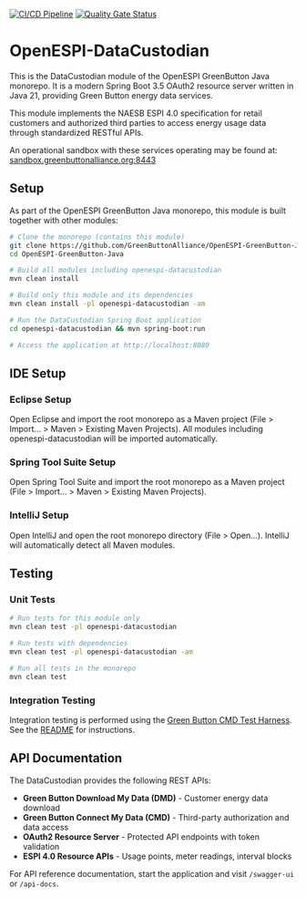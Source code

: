 [![CI/CD Pipeline](https://github.com/GreenButtonAlliance/OpenESPI-Common-java/actions/workflows/ci.yml/badge.svg?branch=main)](https://github.com/GreenButtonAlliance/OpenESPI-Common-java/actions/workflows/ci.yml)
[![Quality Gate Status](https://sonarcloud.io/api/project_badges/measure?project=GreenButtonAlliance_OpenESPI-Common-java&metric=alert_status)](https://sonarcloud.io/dashboard?id=GreenButtonAlliance_OpenESPI-Common-java)


# OpenESPI-DataCustodian

This is the DataCustodian module of the OpenESPI GreenButton Java monorepo. It is a modern Spring Boot 3.5 OAuth2 resource server written in Java 21, providing Green Button energy data services.

This module implements the NAESB ESPI 4.0 specification for retail customers and authorized third parties to access energy usage data through standardized RESTful APIs.

An operational sandbox with these services operating may be found at:
<a href="https://sandbox.greenbuttonalliance.org:8443">sandbox.greenbuttonalliance.org:8443</a>

## Setup

As part of the OpenESPI GreenButton Java monorepo, this module is built together with other modules:

```bash
# Clone the monorepo (contains this module)
git clone https://github.com/GreenButtonAlliance/OpenESPI-GreenButton-Java.git
cd OpenESPI-GreenButton-Java

# Build all modules including openespi-datacustodian
mvn clean install

# Build only this module and its dependencies
mvn clean install -pl openespi-datacustodian -am

# Run the DataCustodian Spring Boot application
cd openespi-datacustodian && mvn spring-boot:run

# Access the application at http://localhost:8080
```

## IDE Setup

### Eclipse Setup

Open Eclipse and import the root monorepo as a Maven project (File > Import... > Maven > Existing Maven Projects). All modules including openespi-datacustodian will be imported automatically.

### Spring Tool Suite Setup

Open Spring Tool Suite and import the root monorepo as a Maven project (File > Import... > Maven > Existing Maven Projects).

### IntelliJ Setup

Open IntelliJ and open the root monorepo directory (File > Open...). IntelliJ will automatically detect all Maven modules.

## Testing

### Unit Tests
```bash
# Run tests for this module only
mvn clean test -pl openespi-datacustodian

# Run tests with dependencies
mvn clean test -pl openespi-datacustodian -am

# Run all tests in the monorepo
mvn clean test
```

### Integration Testing

Integration testing is performed using the [Green Button CMD Test Harness](https://github.com/greenbuttonalliance/OpenESPI-GreenButtonCMDTest.git). See the [README](https://github.com/greenbuttonalliance/OpenESPI-GreenButtonCMDTest/blob/master/README.md) for instructions.

## API Documentation

The DataCustodian provides the following REST APIs:
- **Green Button Download My Data (DMD)** - Customer energy data download
- **Green Button Connect My Data (CMD)** - Third-party authorization and data access
- **OAuth2 Resource Server** - Protected API endpoints with token validation
- **ESPI 4.0 Resource APIs** - Usage points, meter readings, interval blocks

For API reference documentation, start the application and visit `/swagger-ui` or `/api-docs`.
